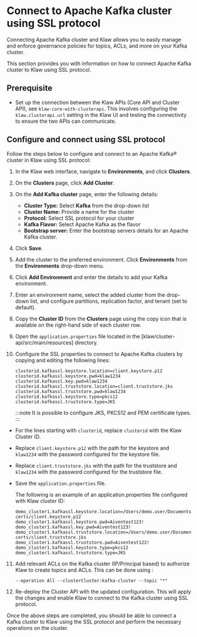 # Connect to Apache Kafka cluster using SSL protocol

Connecting Apache Kafka cluster and Klaw allows you to easily manage and
enforce governance policies for topics, ACLs, and more on your Kafka
cluster.

This section provides you with information on how to connect Apache
Kafka cluster to Klaw using SSL protocol.

## Prerequisite

-   Set up the connection between the Klaw APIs (Core API and Cluster
    API), see `klaw-core-with-clusterapi`.
    This involves configuring the `klaw.clusterapi.url` setting in the
    Klaw UI and testing the connectivity to ensure the two APIs can
    communicate.

## Configure and connect using SSL protocol

Follow the steps below to configure and connect to an Apache Kafka®
cluster in Klaw using SSL protocol:

1.  In the Klaw web interface, navigate to **Environments**, and click
    **Clusters**.
2.  On the **Clusters** page, click **Add Cluster**.
3.  On the **Add Kafka cluster** page, enter the following details:

    -   **Cluster Type:** Select **Kafka** from the drop-down list
    -   **Cluster Name:** Provide a name for the cluster
    -   **Protocol:** Select SSL protocol for your cluster
    -   **Kafka Flavor:** Select Apache Kafka as the flavor
    -   **Bootstrap server:** Enter the bootstrap servers details for an
    Apache Kafka cluster.

4.  Click **Save**.
5.  Add the cluster to the preferred environment. Click **Environments**
    from the **Environments** drop-down menu.
6.  Click **Add Environment** and enter the details to add your Kafka
    environment.
7.   Enter an environment name, select the added cluster from the drop-down list, and configure partitions, replication factor, and tenant (set to default).
8.  Copy the **Cluster ID** from the **Clusters** page using the copy
    icon that is available on the right-hand side of each cluster
    row.
9.  Open the `application.properties` file located in the
    [klaw/cluster-api/src/main/resources] directory.

10. Configure the SSL properties to connect to Apache Kafka clusters by copying and editing the following lines:

    ```
    clusterid.kafkassl.keystore.location=client.keystore.p12
    clusterid.kafkassl.keystore.pwd=klaw1234
    clusterid.kafkassl.key.pwd=klaw1234
    clusterid.kafkassl.truststore.location=client.truststore.jks
    clusterid.kafkassl.truststore.pwd=klaw1234
    clusterid.kafkassl.keystore.type=pkcs12
    clusterid.kafkassl.truststore.type=JKS
    ```
    
    :::note
    It is possible to configure JKS, PKCS12 and PEM certificate types.
    :::

-   For the lines starting with `clusterid`, replace `clusterid` with
    the Klaw Cluster ID.
-   Replace `client.keystore.p12` with the path for the keystore and
    `klaw1234` with the password configured for the keystore file.
-   Replace `client.truststore.jks` with the path for the truststore and
    `klaw1234` with the password configured for the truststore file.
-   Save the `application.properties` file.

    The following is an example of an application.properties file configured
    with Klaw cluster ID:

    ```
    demo_cluster1.kafkassl.keystore.location=/Users/demo.user/Documents/Klaw/demo-certs/client.keystore.p12
    demo_cluster1.kafkassl.keystore.pwd=Aiventest123!
    demo_cluster1.kafkassl.key.pwd=Aiventest123!
    demo_cluster1.kafkassl.truststore.location=/Users/demo.user/Documents/Klaw/demo-certs/client.truststore.jks
    demo_cluster1.kafkassl.truststore.pwd=Aiventest123!
    demo_cluster1.kafkassl.keystore.type=pkcs12
    demo_cluster1.kafkassl.truststore.type=JKS
    ```

11. Add relevant ACLs on the Kafka cluster (IP/Principal based) to authorize Klaw to create topics and ACLs. This can be done using :

    ```
    --operation All --clusterCluster:kafka-cluster --topic "*"
    ```

12. Re-deploy the Cluster API with the updated configuration. This will
    apply the changes and enable Klaw to connect to the Kafka cluster
    using SSL protocol.

Once the above steps are completed, you should be able to connect a Kafka cluster to Klaw using the SSL protocol and perform the necessary operations on the cluster.

